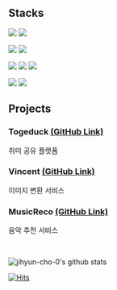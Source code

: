 ## Stacks

<img src="https://img.shields.io/badge/Python-127DAB?style=flat-square&logo=Python&logoColor=white"/> <img src="https://img.shields.io/badge/JavaScript-FFD53F?style=flat-square&logo=JavaScript&logoColor=white"/>

<img src="https://img.shields.io/badge/Django-005E67?style=flat-square&logo=Django&logoColor=white"/> <img src="https://img.shields.io/badge/Django Rest Framework-EB4D4D?style=flat-square&logo=Django Rest Framework&logoColor=white"/>

<img src="https://img.shields.io/badge/SQLite3-083D77?style=flat-square&logo=SQLite3&logoColor=white"/> <img src="https://img.shields.io/badge/Docker-0964C6?style=flat-square&logo=Docker&logoColor=white"/> <img src="https://img.shields.io/badge/amazon AWS-FF9D41?style=flat-square&logo=amazon AWS&logoColor=white"/>

<img src="https://img.shields.io/badge/Visual Studio Code-489CE6?style=flat-square&logo=Visual Studio Code&logoColor=white"/> <img src="https://img.shields.io/badge/PyCharm-3DD392?style=flat-square&logo=PyCharm&logoColor=white"/>


## Projects

### Togeduck <a href="https://github.com/Team-Hot6/Togeduck_Backend">(GitHub Link)</a>
취미 공유 플랫폼

### Vincent <a href="https://github.com/Carrotww/Vincent_Backend">(GitHub Link)</a>
이미지 변환 서비스

### MusicReco <a href="https://github.com/Carrotww/Recommend_service">(GitHub Link)</a>
음악 추천 서비스

&nbsp; 

![jihyun-cho-0's github stats](https://github-readme-stats.vercel.app/api?username=jihyun-cho-0&show_icons=true)


[![Hits](https://hits.seeyoufarm.com/api/count/incr/badge.svg?url=https%3A%2F%2Fgithub.com%2Fgjbae1212%2Fjihyun-cho-0&count_bg=%23A2F2F0&title_bg=%23555555&icon=&icon_color=%23E7E7E7&title=hits&edge_flat=false)](https://hits.seeyoufarm.com)
